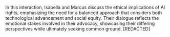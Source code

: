 In this interaction, Isabella and Marcus discuss the ethical implications of AI rights, emphasizing the need for a balanced approach that considers both technological advancement and social equity. Their dialogue reflects the emotional stakes involved in their advocacy, showcasing their differing perspectives while ultimately seeking common ground. [REDACTED]
